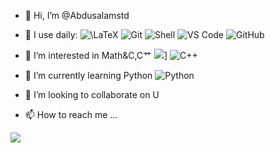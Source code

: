 - 👋 Hi, I’m @Abdusalamstd
- 🚀 I use daily:
  ![$\LaTeX$](https://img.shields.io/badge/-Tex-black?style=plastic&logo=tex)
  ![Git](https://img.shields.io/badge/-Git-black?style=plastic&logo=git)
  ![Shell](https://img.shields.io/badge/-Shell-blasck?style=plastic&logo=Shell)
  ![VS Code](https://img.shields.io/badge/-VS%20Code-007ACC?style=plastic&logo=visual-studio-code)
  ![GitHub](https://img.shields.io/badge/-GitHub-181717?style=plastic&logo=github)

- 👀 I’m interested in Math&C,C艹 
  ![](https://img.shields.io/badge/Math-Algebra-red.svg)]
  ![C++](https://img.shields.io/badge/-C++-00599C?style=plastic&logo=c)
- 🌱 I’m currently learning Python ![Python](https://img.shields.io/badge/-Python-8fcfd1?style=plastic&logo=Python)
- 💞️ I’m looking to collaborate on U
- 📫 How to reach me ...


[![](https://github-readme-stats.vercel.app/api?username=Abdusalamstd&theme=dark&show_icons=true)](https://github.com/Abdusalamstd)

<!---
Abdusalamstd/Abdusalamstd is a ✨ special ✨ repository because its `README.md` (this file) appears on your GitHub profile.
You can click the Preview link to take a look at your changes.
--->
